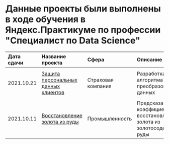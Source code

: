 # Данные проекты были выполнены в ходе обучения в Яндекс.Практикуме по профессии "Специалист по Data Science"
| Дата сдачи | Название проекта | Сфера | Описание | Стек |
|:----| :-------------- | :--- |:--------|:----|
|2021.10.21| [Защита персональных данных клиентов](https://github.com/NESDS/praktikum_yandex_projects_data_science/tree/main/2021_10_21_data_conversion) | Страховая компания | Разработка алгоритма преобразования данных | ```pandas, seaborn, matplotlib, plotly, numpy, sklearn```
|2021.10.11| [Восстановление золота из руды](https://github.com/NESDS/praktikum_yandex_projects_data_science/blob/main/2021_10_11_gold_recovery/2021_10_11_gold_recovery.ipynb) | Промышленность | Предсказание коэффициента восстановления золота из золотосодержащей руды | ```pandas, seaborn, matplotlib, plotly, numpy, sklearn```
